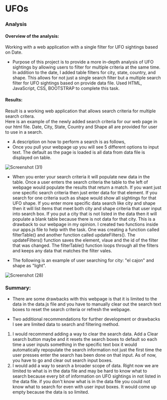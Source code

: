 # UFOs
### Analysis
#### Overview of the analysis:
 Working with a web application with a single filter for UFO sightings based on Date.
 * Purpose of this project is to provide a more in-depth analysis of UFO sightings by allowing users to filter for multiple criteria at the  same time. In addition to the date, I added table filters for city, state, country, and shape. This allows for not just a single search filter but a multiple search filter for UFO sightings based on provide data file. Used HTML, JavaScript, CSS, BOOTSTRAP to complete this task. 


#### Results:
Result is a working web application that allows search criteria for multiple search critera.  
Here is an example of the newly added search criteria for our web page in our html file.
Date, City, State, Country and Shape all are provided for user to use in a search. 
* A description on how to perform a search is as follows,  
* Once you pull your webpage up you will see 5 different options to input text. The default as the page is loaded is all data from data file is displayed on table. 

![Screenshot (31)](https://user-images.githubusercontent.com/94208810/151680217-6d820691-fe01-4d22-b8f7-1ad772e05f7d.png)

* When you enter your search criteria it will populate new data in the table. 
Once a user enters the search criteria the table to the left of webpage  would  populate the results that return a match. If you want just one specific search criteria then just enter data for that element. If you search for one criteria such as shape would show all sightings for that UFO shape. If you enter more specific data search like city and shape then it will list items that meet both city and shape criteria that user input into search box. If you put a city that is not listed in the data then it will populate a blank table because there is not data for that city.  This is a drawback to our webpage in my opinion. 
I created two functions inside our apps.js file to help with the task. One was creating a function called filterTable() and another function called updateFilters(). The updateFilters() function saves the element, vlaue and the id of the filter that was changed. The filterTable() function loops through all the filters and keeps any data that matches the filter vales. 

* The following is an example of user searching for city: "el cajon"  and shape as "light". 
 
![Screenshot (28)](https://user-images.githubusercontent.com/94208810/151679501-c8e37300-478c-4fbe-afb4-b1652952a4fe.png)







### Summary: 
* There are some drawbacks with this webpage is that it is limited to the data in the data.js file and you have to manually clear out the search text boxes to reset the search criteria or refresh the webpage. 

* Two additional recommendations for further development or drawbacks I see are limited data to search and filtering method. 
1. I would recommend adding a way to clear the search data. Add a Clear search button maybe and it resets the search boxes to default so each time a user inputs something in the specific text box it would automatically repopulate the search information not just the first time the user presses enter the search has been done on that input. As of now, you have to go and clear out search input boxes. 
2. I would add a way to search a broader scope of data. Right now we are limited to what is in the data file and may be hard to know what to search because every bit of information on UFO sightings in not listed in the data file. if you don't know what is in the data file you could not know what to search for even with user input boxes. It would come up empty because the data is so limited. 




